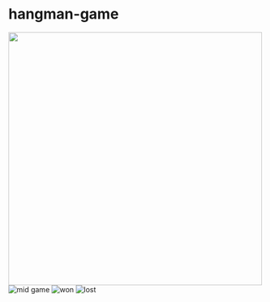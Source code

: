 # hangman-game


<p float="left">
  <img src="/https://user-images.githubusercontent.com/57052959/149631213-76af07a9-d30b-4aef-b62b-a8726386e385.JPG" width="500"/>
  <img src="https://user-images.githubusercontent.com/57052959/149631243-db9dc3d4-74c4-4367-9209-e318b5937efa.JPG" alt="mid game">
  <img src="https://user-images.githubusercontent.com/57052959/149631255-02aada84-cc66-4e93-b3a5-8c67750dba12.JPG" alt="won">
  <img src="https://user-images.githubusercontent.com/57052959/149631292-8bb4d4cb-0580-4d82-a65c-dcf314a096e6.JPG" alt="lost">
</p>

